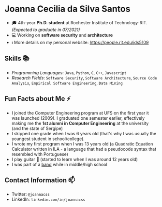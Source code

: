 # Joanna Cecilia da Silva Santos

<!--
**ceciliajoanna/ceciliajoanna** is a ✨ _special_ ✨ repository because its `README.md` (this file) appears on your GitHub profile.

Here are some ideas to get you started:

- 🔭 I’m currently working on ...
- 🌱 I’m currently learning ...
- 👯 I’m looking to collaborate on ...
- 🤔 I’m looking for help with ...
- 💬 Ask me about ...
- 📫 How to reach me: ...
- 😄 Pronouns: ...
- ⚡ Fun fact: ...
-->


- 🎓  4th-year **Ph.D. student** at Rochester Institute of Technology-RIT. *(Expected to graduate in 07/2021)*
- 💻  Working on **software security** and **architecture**
- ℹ️  More details on my personal website: https://people.rit.edu/jds5109



## Skills 📚
- *Programming Languages*: `Java`, `Python`, `C`, `C++`, `Javascript`
- *Research Fields*:  `Software Security`, `Software Architecture`, `Source Code Analysis`, `Empirical Software Engineering`, `Data Mining`

## Fun Facts about Me ⚡
- I joined the Computer Engineering program at UFS on the first year it was launched (2009). I graduated one semester earlier, effectively making me the **1st alumni in Computer Engineering** at the university (and the state of Sergipe)
- I skipped one grade when I was 6 years old (that's why I was usually the youngest student in school/college).
- I wrote my first program when I was 13 years old (a Quadratic Equation Calculator written in ILA - a language that had a pseudocode syntax that resembled with Portuguese)
- I play guitar 🎸 (started to learn when I was around 12 years old)
- I was part of a [band](https://www.youtube.com/watch?v=dHqs8XlOXfo) while in middle/high school 

## Contact Information  📫
- Twitter: `@joannacss`
- LinkedIn: `linkedin.com/in/joannacss`

